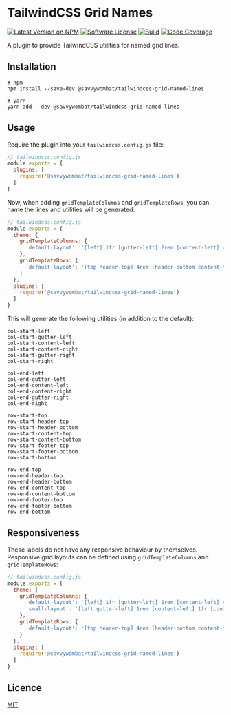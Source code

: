 # TailwindCSS Grid Names

[![Latest Version on NPM](https://img.shields.io/npm/v/@savvywombat/tailwindcss-grid-named-lines)](https://www.npmjs.com/package/@savvywombat/tailwindcss-named-lines)
[![Software License](https://img.shields.io/badge/license-MIT-brightgreen.svg)](https://github.com/SavvyWombat/tailwindcss-grid-named-lines/blob/main/LICENSE)
[![Build](https://img.shields.io/github/workflow/status/SavvyWombat/tailwindcss-grid-named-lines/Test?label=build)](https://github.com/SavvyWombat/tailwindcss-grid-named-lines/actions)
[![Code Coverage](https://codecov.io/gh/SavvyWombat/tailwindcss-grid-named-lines/branch/main/graph/badge.svg)](https://codecov.io/gh/SavvyWombat/tailwindcss-grid-named-lines)

A plugin to provide TailwindCSS utilities for named grid lines.

## Installation

```
# npm
npm install --save-dev @savvywombat/tailwindcss-grid-named-lines

# yarn
yarn add --dev @savvywombat/tailwindcss-grid-named-lines
```

## Usage

Require the plugin into your `tailwindcss.config.js` file:

```javascript
// tailwindcss.config.js
module.exports = {
  plugins: [
    require('@savvywombat/tailwindcss-grid-named-lines')
  ]
}
```

Now, when adding `gridTemplateColumns` and `gridTemplateRows`, you can name the lines and utilities will be generated:

```javascript
// tailwindcss.config.js
module.exports = {
  theme: {
    gridTemplateColumns: {
      'default-layout': '[left] 1fr [gutter-left] 2rem [content-left] calc(768px - 4rem) [content-right] 2rem [gutter-right] 1fr [right]',
    },
    gridTemplateRows: {
      'default-layout': '[top header-top] 4rem [header-bottom content-top] minmax(1fr, max-content) [content-bottom footer-top] auto [bottom]',
    }
  },
  plugins: [
    require('@savvywombat/tailwindcss-grid-named-lines')
  ]
}
```

This will generate the following utilities (in addition to the default):

```
col-start-left
col-start-gutter-left
col-start-content-left
col-start-content-right
col-start-gutter-right
col-start-right

col-end-left
col-end-gutter-left
col-end-content-left
col-end-content-right
col-end-gutter-right
col-end-right

row-start-top
row-start-header-top
row-start-header-bottom
row-start-content-top
row-start-content-bottom
row-start-footer-top
row-start-footer-bottom
row-start-bottom

row-end-top
row-end-header-top
row-end-header-bottom
row-end-content-top
row-end-content-bottom
row-end-footer-top
row-end-footer-bottom
row-end-bottom
```

## Responsiveness

These labels do not have any responsive behaviour by themselves. Responsive grid layouts can be defined using `gridTemplateColumns` and `gridTemplateRows`:

```javascript
// tailwindcss.config.js
module.exports = {
  theme: {
    gridTemplateColumns: {
      'default-layout': '[left] 1fr [gutter-left] 2rem [content-left] calc(768px - 4rem) [content-right] 2rem [gutter-right] 1fr [right]',
      'small-layout': '[left gutter-left] 1rem [content-left] 1fr [content-right] 1rem [gutter-right right]',
    },
    gridTemplateRows: {
      'default-layout': '[top header-top] 4rem [header-bottom content-top] minmax(1fr, max-content) [content-bottom footer-top] auto [bottom]',
    }
  },
  plugins: [
    require('@savvywombat/tailwindcss-grid-named-lines')
  ]
}
```

## Licence

[MIT](https://github.com/SavvyWombat/tailwindcss-grid-named-lines/blob/main/LICENSE)
